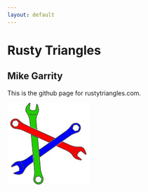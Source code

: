 ```yaml
---
layout: default
---
```


# Rusty Triangles
## Mike Garrity

This is the github page for rustytriangles.com.

![logo](images/low-res.jpg)
